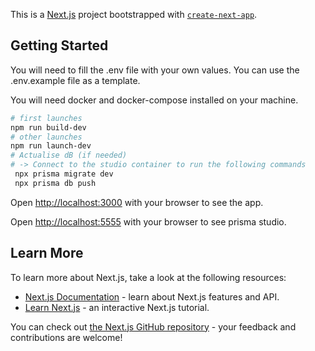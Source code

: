 This is a [Next.js](https://nextjs.org/) project bootstrapped with [`create-next-app`](https://github.com/vercel/next.js/tree/canary/packages/create-next-app).

## Getting Started

You will need to fill the .env file with your own values. You can use the .env.example file as a template.

You will need docker and docker-compose installed on your machine.

```bash
# first launches
npm run build-dev
# other launches
npm run launch-dev
# Actualise dB (if needed)
# -> Connect to the studio container to run the following commands
 npx prisma migrate dev
 npx prisma db push
```

Open [http://localhost:3000](http://localhost:3000) with your browser to see the app.

Open [http://localhost:5555](http://localhost:555) with your browser to see prisma studio.

## Learn More

To learn more about Next.js, take a look at the following resources:

- [Next.js Documentation](https://nextjs.org/docs) - learn about Next.js features and API.
- [Learn Next.js](https://nextjs.org/learn) - an interactive Next.js tutorial.

You can check out [the Next.js GitHub repository](https://github.com/vercel/next.js/) - your feedback and contributions are welcome!
